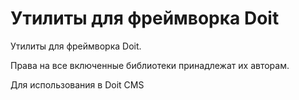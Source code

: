 # Утилиты для фреймворка Doit

Утилиты для фреймворка Doit.

Права на все включенные библиотеки принадлежат их авторам.

Для использования в Doit CMS